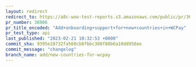 ```yaml
---
layout: redirect
redirect_to: https://a8c-woo-test-reports.s3.amazonaws.com/public/pr/36906/api/index.html
pr_number: 36906
pr_title_encoded: "Add+onboarding+support+for+new+countries+in+WCPay"
pr_test_type: api
last_published: "2023-02-21 10:32:53 +0000"
commit_sha: 9395e28732fa560cb8fbbc308f80b6a10dd958ee
commit_message: "changelog"
branch_name: add/new-countries-for-wcpay
---
```


